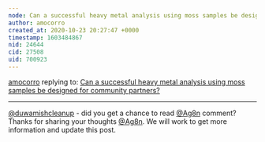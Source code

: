 ```yaml
---
node: Can a successful heavy metal analysis using moss samples be designed for community partners?
author: amocorro
created_at: 2020-10-23 20:27:47 +0000
timestamp: 1603484867
nid: 24644
cid: 27508
uid: 700923
---
```




[amocorro](../profile/amocorro) replying to: [Can a successful heavy metal analysis using moss samples be designed for community partners?](../notes/stevie/09-24-2020/can-a-successful-heavy-metal-analysis-using-moss-samples-be-designed-for-community-partners)

----
[@duwamishcleanup](/profile/duwamishcleanup) - did you get a chance to read [@Ag8n](/profile/Ag8n) comment? Thanks for sharing your thoughts [@Ag8n](/profile/Ag8n). We will work to get more information and update this post.